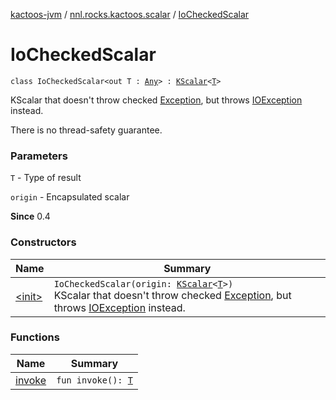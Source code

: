 [kactoos-jvm](../../index.md) / [nnl.rocks.kactoos.scalar](../index.md) / [IoCheckedScalar](./index.md)

# IoCheckedScalar

`class IoCheckedScalar<out T : `[`Any`](https://kotlinlang.org/api/latest/jvm/stdlib/kotlin/-any/index.html)`> : `[`KScalar`](../../nnl.rocks.kactoos/-k-scalar.md)`<`[`T`](index.md#T)`>`

KScalar that doesn't throw checked [Exception](https://kotlinlang.org/api/latest/jvm/stdlib/kotlin/-exception/index.html), but throws
[IOException](http://docs.oracle.com/javase/8/docs/api/java/io/IOException.html) instead.

There is no thread-safety guarantee.

### Parameters

`T` - Type of result

`origin` - Encapsulated scalar

**Since**
0.4

### Constructors

| Name | Summary |
|---|---|
| [&lt;init&gt;](-init-.md) | `IoCheckedScalar(origin: `[`KScalar`](../../nnl.rocks.kactoos/-k-scalar.md)`<`[`T`](index.md#T)`>)`<br>KScalar that doesn't throw checked [Exception](https://kotlinlang.org/api/latest/jvm/stdlib/kotlin/-exception/index.html), but throws [IOException](http://docs.oracle.com/javase/8/docs/api/java/io/IOException.html) instead. |

### Functions

| Name | Summary |
|---|---|
| [invoke](invoke.md) | `fun invoke(): `[`T`](index.md#T) |
